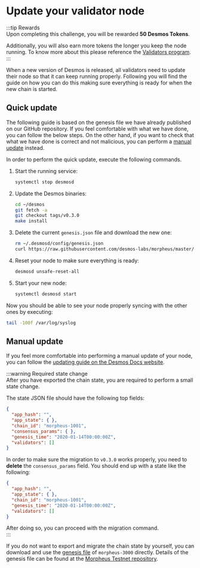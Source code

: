# Update your validator node
:::tip Rewards  
Upon completing this challenge, you will be rewarded **50 Desmos Tokens**. 
  
Additionally, you will also earn more tokens the longer you keep the node running. To know more about this please reference the [Validators program](../../validators-program/overview.md).   
:::

When a new version of Desmos is released, all validators need to update their node so that it can keep running properly. Following you will find the guide on how you can do this making sure everything is ready for when the new chain is started. 

## Quick update
The following guide is based on the genesis file we have already published on our GitHub repository. If you feel comfortable with what we have done, you can follow the below steps. On the other hand, if you want to check that what we have done is correct and not malicious, you can perform a [manual update](#manual-update) instead. 

In order to perform the quick update, execute the following commands. 

1. Start the running service:   
   ```bash
   systemctl stop desmosd
   ```
   
2. Update the Desmos binaries:  
   ```bash
   cd ~/desmos
   git fetch -a 
   git checkout tags/v0.3.0
   make install
   ```
   
3. Delete the current `genesis.json` file and download the new one:  
   ```bash
   rm ~/.desmosd/config/genesis.json
   curl https://raw.githubusercontent.com/desmos-labs/morpheus/master/genesis.json > ~/.desmosd/config/genesis.json
   ```
   
4. Reset your node to make sure everything is ready:  
   ```bash
   desmosd unsafe-reset-all
   ```
   
5. Start your new node:  
   ```bash
   systemctl desmosd start
   ```
   
Now you should be able to see your node properly syncing with the other ones by executing: 

```bash
tail -100f /var/log/syslog
```

## Manual update
If you feel more comfortable into performing a manual update of your node, you can follow the [updating guide on the Desmos Docs website](https://docs.desmos.network/validators/update.html).

:::warning Required state change  
After you have exported the chain state, you are required to perform a small state change.  

The state JSON file should have the following top fields: 

```json
{
  "app_hash": "",
  "app_state": { },
  "chain_id": "morpheus-1001",
  "consensus_params": { },
  "genesis_time": "2020-01-14T00:00:00Z",
  "validators": []
}
```

In order to make sure the migration to `v0.3.0` works properly, you need to **delete** the `consensus_params` field. You should end up with a state like the following: 

```json
{
  "app_hash": "",
  "app_state": { },
  "chain_id": "morpheus-1001",
  "genesis_time": "2020-01-14T00:00:00Z",
  "validators": []
}
```

After doing so, you can proceed with the migration command.  
::: 

If you do not want to export and migrate the chain state by yourself, you can download and use the [genesis file](https://raw.githubusercontent.com/desmos-labs/morpheus/master/genesis.json) of `morpheus-3000` directly. Details of the genesis file can be found at the [Morpheus Testnet repository](https://github.com/desmos-labs/morpheus).
